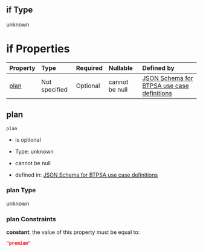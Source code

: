 ## if Type

unknown

# if Properties

| Property      | Type          | Required | Nullable       | Defined by                                                                                                                                                                                                                                  |
| :------------ | :------------ | :------- | :------------- | :------------------------------------------------------------------------------------------------------------------------------------------------------------------------------------------------------------------------------------------ |
| [plan](#plan) | Not specified | Optional | cannot be null | [JSON Schema for BTPSA use case definitions](btpsa-usecase-properties-services-items-allof-1-then-allof-98-then-allof-1-if-properties-plan.md "undefined#/properties/services/items/allOf/1/then/allOf/98/then/allOf/1/if/properties/plan") |

## plan



`plan`

*   is optional

*   Type: unknown

*   cannot be null

*   defined in: [JSON Schema for BTPSA use case definitions](btpsa-usecase-properties-services-items-allof-1-then-allof-98-then-allof-1-if-properties-plan.md "undefined#/properties/services/items/allOf/1/then/allOf/98/then/allOf/1/if/properties/plan")

### plan Type

unknown

### plan Constraints

**constant**: the value of this property must be equal to:

```json
"premium"
```
